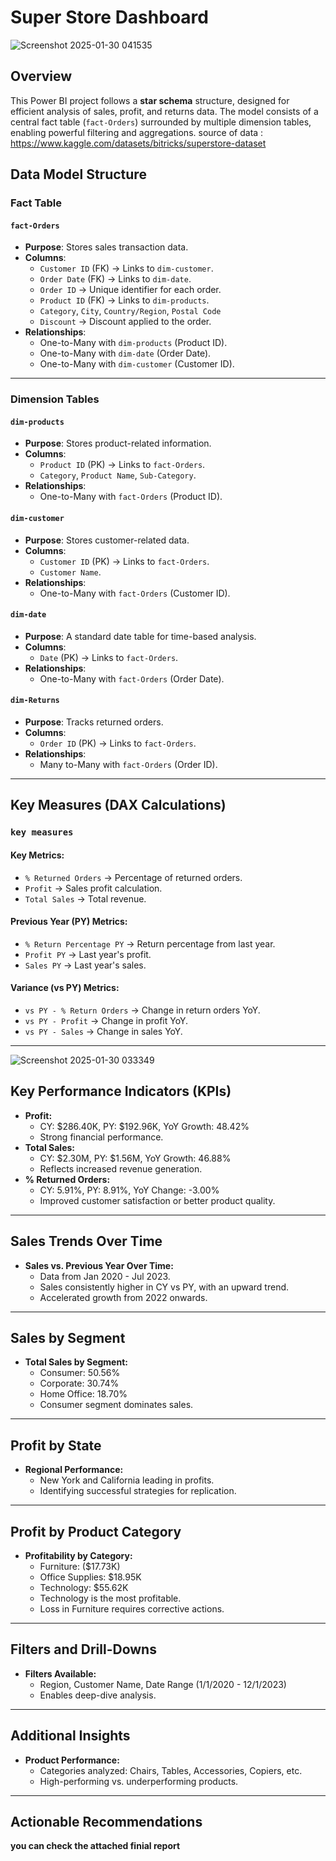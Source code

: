 
# Super Store Dashboard

![Screenshot 2025-01-30 041535](https://github.com/user-attachments/assets/172da686-c5c0-4cf4-ac5b-4d7947250454)

## Overview
This Power BI project follows a **star schema** structure, designed for efficient analysis of sales, profit, and returns data. The model consists of a central fact table (`fact-Orders`) surrounded by multiple dimension tables, enabling powerful filtering and aggregations.
source of data : https://www.kaggle.com/datasets/bitricks/superstore-dataset

## Data Model Structure

### Fact Table
#### `fact-Orders`
- **Purpose**: Stores sales transaction data.
- **Columns**:
  - `Customer ID` (FK) → Links to `dim-customer`.
  - `Order Date` (FK) → Links to `dim-date`.
  - `Order ID` → Unique identifier for each order.
  - `Product ID` (FK) → Links to `dim-products`.
  - `Category`, `City`, `Country/Region`, `Postal Code`
  - `Discount` → Discount applied to the order.
- **Relationships**:
  - One-to-Many with `dim-products` (Product ID).
  - One-to-Many with `dim-date` (Order Date).
  - One-to-Many with `dim-customer` (Customer ID).

---

### Dimension Tables
#### `dim-products`
- **Purpose**: Stores product-related information.
- **Columns**:
  - `Product ID` (PK) → Links to `fact-Orders`.
  - `Category`, `Product Name`, `Sub-Category`.
- **Relationships**:
  - One-to-Many with `fact-Orders` (Product ID).

#### `dim-customer`
- **Purpose**: Stores customer-related data.
- **Columns**:
  - `Customer ID` (PK) → Links to `fact-Orders`.
  - `Customer Name`.
- **Relationships**:
  - One-to-Many with `fact-Orders` (Customer ID).

#### `dim-date`
- **Purpose**: A standard date table for time-based analysis.
- **Columns**:
  - `Date` (PK) → Links to `fact-Orders`.
- **Relationships**:
  - One-to-Many with `fact-Orders` (Order Date).

#### `dim-Returns`
- **Purpose**: Tracks returned orders.
- **Columns**:
  - `Order ID` (PK) → Links to `fact-Orders`.
- **Relationships**:
  - Many to-Many with `fact-Orders` (Order ID).

---

## Key Measures (DAX Calculations)
### `key measures`
#### **Key Metrics:**
- `% Returned Orders` → Percentage of returned orders.
- `Profit` → Sales profit calculation.
- `Total Sales` → Total revenue.

#### **Previous Year (PY) Metrics:**
- `% Return Percentage PY` → Return percentage from last year.
- `Profit PY` → Last year's profit.
- `Sales PY` → Last year's sales.

#### **Variance (vs PY) Metrics:**
- `vs PY - % Return Orders` → Change in return orders YoY.
- `vs PY - Profit` → Change in profit YoY.
- `vs PY - Sales` → Change in sales YoY.

---

![Screenshot 2025-01-30 033349](https://github.com/user-attachments/assets/d27f3698-e720-4d30-af29-8d4b4a2c0914)


## Key Performance Indicators (KPIs)
- **Profit:**
  - CY: $286.40K, PY: $192.96K, YoY Growth: 48.42%
  - Strong financial performance.
- **Total Sales:**
  - CY: $2.30M, PY: $1.56M, YoY Growth: 46.88%
  - Reflects increased revenue generation.
- **% Returned Orders:**
  - CY: 5.91%, PY: 8.91%, YoY Change: -3.00%
  - Improved customer satisfaction or better product quality.

---

## Sales Trends Over Time
- **Sales vs. Previous Year Over Time:**
  - Data from Jan 2020 - Jul 2023.
  - Sales consistently higher in CY vs PY, with an upward trend.
  - Accelerated growth from 2022 onwards.

---

## Sales by Segment
- **Total Sales by Segment:**
  - Consumer: 50.56%
  - Corporate: 30.74%
  - Home Office: 18.70%
  - Consumer segment dominates sales.

---

## Profit by State
- **Regional Performance:**
  - New York and California leading in profits.
  - Identifying successful strategies for replication.

---

## Profit by Product Category
- **Profitability by Category:**
  - Furniture: ($17.73K)
  - Office Supplies: $18.95K
  - Technology: $55.62K
  - Technology is the most profitable.
  - Loss in Furniture requires corrective actions.

---

## Filters and Drill-Downs
- **Filters Available:**
  - Region, Customer Name, Date Range (1/1/2020 - 12/1/2023)
  - Enables deep-dive analysis.

---

## Additional Insights
- **Product Performance:**
  - Categories analyzed: Chairs, Tables, Accessories, Copiers, etc.
  - High-performing vs. underperforming products.

---

## Actionable Recommendations
 **you can check the attached finial report**
   


